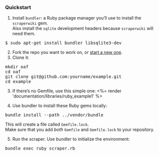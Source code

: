 ### Quickstart

1. Install `bundler`: a Ruby package manager you’ll use to install the `scraperwiki` gem.<br>
Also install the `sqlite` development headers because `scraperwiki` will need them.
<pre>$ sudo apt-get install bundler libsqlite3-dev</pre>

2. Fork the repo you want to work on, or [start a new one](https://morph.io/scrapers/new).
3. Clone it:
<pre>
mkdir oaf
cd oaf
git clone git@github.com:yourname/example.git
cd example
</pre>

3. If there’s no Gemfile, use this simple one:
<%= render 'documentation/libraries/ruby_example1' %>

4. Use bundler to install these Ruby gems locally:
<pre>bundle install --path ../vendor/bundle</pre>
This will create a file called `Gemfile.lock`.<br>
Make sure that you add *both* `Gemfile` and `Gemfile.lock` to your repository.

5. Run the scraper. Use bundler to initialize the environment:
<pre>bundle exec ruby scraper.rb</pre>
